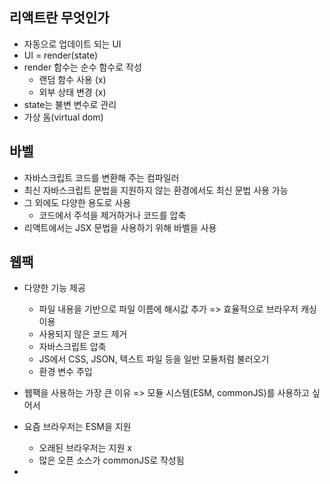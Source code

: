 ##  리액트란 무엇인가

- 자동으로 업데이트 되는 UI
- UI = render(state)
- render 함수는 순수 함수로 작성
  - 랜덤 함수 사용 (x)
  - 외부 상태 변경 (x)
- state는 불변 변수로 관리
- 가상 돔(virtual dom)



## 바벨

- 자바스크립트 코드를 변환해 주는 컴파일러
- 최신 자바스크립트 문법을 지원하지 않는 환경에서도 최신 문법 사용 가능
- 그 외에도 다양한 용도로 사용
  - 코드에서 주석을 제거하거나 코드를 압축
- 리액트에서는 JSX 문법을 사용하기 위해 바벨을 사용



## 웹팩

- 다양한 기능 제공
  - 파일 내용을 기반으로 파일 이름에 해시값 추가  => 효율적으로 브라우저 캐싱 이용
  - 사용되지 않은 코드 제거
  - 자바스크립트 압축
  - JS에서 CSS, JSON, 텍스트 파일 등을 일반 모듈처럼 불러오기
  - 환경 변수 주입
- 웹팩을 사용하는 가장 큰 이유 => 모듈 시스템(ESM, commonJS)를 사용하고 싶어서

- 요즘 브라우저는 ESM을 지원
  - 오래된 브라우저는 지원 x
  - 많은 오픈 소스가 commonJS로 작성됨
- 